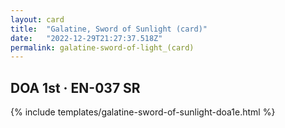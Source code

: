 ```yaml
---
layout: card
title:  "Galatine, Sword of Sunlight (card)"
date:   "2022-12-29T21:27:37.518Z"
permalink: galatine-sword-of-light_(card)
---
```


## DOA 1st &middot; EN-037 SR

{% include templates/galatine-sword-of-sunlight-doa1e.html %}
